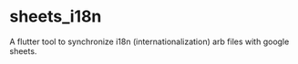 # sheets_i18n

A flutter tool to synchronize i18n (internationalization) arb files with google sheets.
